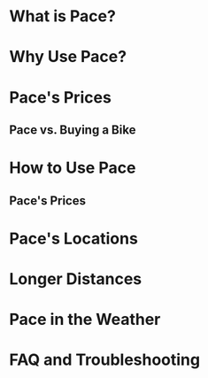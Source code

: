# What is Pace?

# Why Use Pace?

# Pace's Prices

## Pace vs. Buying a Bike

# How to Use Pace

## Pace's Prices

# Pace's Locations

# Longer Distances

# Pace in the Weather

# FAQ and Troubleshooting
